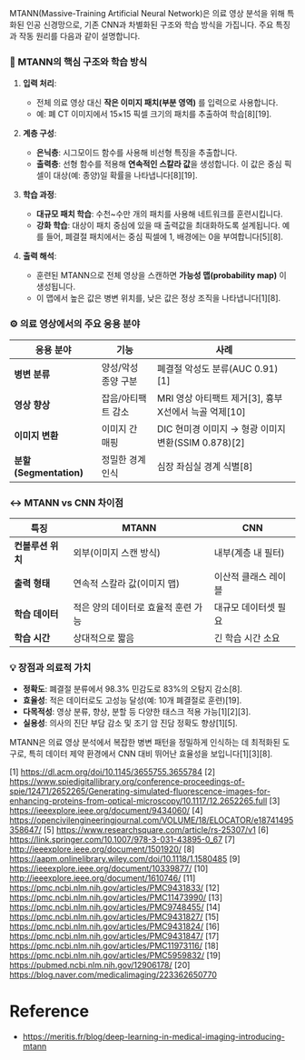 MTANN(Massive-Training Artificial Neural Network)은 의료 영상 분석을 위해 특화된 인공 신경망으로, 기존 CNN과 차별화된 구조와 학습 방식을 가집니다. 주요 특징과 작동 원리를 다음과 같이 설명합니다.

### 🧠 MTANN의 핵심 구조와 학습 방식
1. **입력 처리**:  
   - 전체 의료 영상 대신 **작은 이미지 패치(부분 영역)** 를 입력으로 사용합니다.  
   - 예: 폐 CT 이미지에서 15×15 픽셀 크기의 패치를 추출하여 학습[8][19].

2. **계층 구성**:  
   - **은닉층**: 시그모이드 함수를 사용해 비선형 특징을 추출합니다.  
   - **출력층**: 선형 함수를 적용해 **연속적인 스칼라 값**을 생성합니다. 이 값은 중심 픽셀이 대상(예: 종양)일 확률을 나타냅니다[8][19].

3. **학습 과정**:  
   - **대규모 패치 학습**: 수천~수만 개의 패치를 사용해 네트워크를 훈련시킵니다.  
   - **강화 학습**: 대상이 패치 중심에 있을 때 출력값을 최대화하도록 설계됩니다. 예를 들어, 폐결절 패치에서는 중심 픽셀에 1, 배경에는 0을 부여합니다[5][8].

4. **출력 해석**:  
   - 훈련된 MTANN으로 전체 영상을 스캔하면 **가능성 맵(probability map)** 이 생성됩니다.  
   - 이 맵에서 높은 값은 병변 위치를, 낮은 값은 정상 조직을 나타냅니다[1][8].

### ⚙️ 의료 영상에서의 주요 응용 분야
| **응용 분야**         | **기능**                                                                 | **사례**                                                                 |
|------------------------|--------------------------------------------------------------------------|--------------------------------------------------------------------------|
| **병변 분류**         | 양성/악성 종양 구분                                                     | 폐결절 악성도 분류(AUC 0.91)[1]                                         |
| **영상 향상**         | 잡음/아티팩트 감소                                                      | MRI 영상 아티팩트 제거[3], 흉부 X선에서 늑골 억제[10]                   |
| **이미지 변환**       | 이미지 간 매핑                                                          | DIC 현미경 이미지 → 형광 이미지 변환(SSIM 0.878)[2]                     |
| **분할(Segmentation)** | 정밀한 경계 인식                                                        | 심장 좌심실 경계 식별[8]                                                |

### ↔️ MTANN vs CNN 차이점
| **특징**          | **MTANN**                                    | **CNN**                                      |
|--------------------|----------------------------------------------|----------------------------------------------|
| **컨볼루션 위치**  | 외부(이미지 스캔 방식)                     | 내부(계층 내 필터)                          |
| **출력 형태**      | 연속적 스칼라 값(이미지 맵)                | 이산적 클래스 레이블                        |
| **학습 데이터**    | 적은 양의 데이터로 효율적 훈련 가능         | 대규모 데이터셋 필요                        |
| **학습 시간**      | 상대적으로 짧음                             | 긴 학습 시간 소요                           |

### 💡 장점과 의료적 가치
- **정확도**: 폐결절 분류에서 98.3% 민감도로 83%의 오탐지 감소[8].  
- **효율성**: 적은 데이터로도 고성능 달성(예: 10개 폐결절로 훈련)[19].  
- **다목적성**: 영상 분류, 향상, 분할 등 다양한 태스크 적용 가능[1][2][3].  
- **실용성**: 의사의 진단 부담 감소 및 조기 암 진담 정확도 향상[1][5].

MTANN은 의료 영상 분석에서 복잡한 병변 패턴을 정밀하게 인식하는 데 최적화된 도구로, 특히 데이터 제약 환경에서 CNN 대비 뛰어난 효율성을 보입니다[1][3][8].

[1] https://dl.acm.org/doi/10.1145/3655755.3655784
[2] https://www.spiedigitallibrary.org/conference-proceedings-of-spie/12471/2652265/Generating-simulated-fluorescence-images-for-enhancing-proteins-from-optical-microscopy/10.1117/12.2652265.full
[3] https://ieeexplore.ieee.org/document/9434060/
[4] https://opencivilengineeringjournal.com/VOLUME/18/ELOCATOR/e18741495358647/
[5] https://www.researchsquare.com/article/rs-25307/v1
[6] https://link.springer.com/10.1007/978-3-031-43895-0_67
[7] http://ieeexplore.ieee.org/document/1501920/
[8] https://aapm.onlinelibrary.wiley.com/doi/10.1118/1.1580485
[9] https://ieeexplore.ieee.org/document/10339877/
[10] http://ieeexplore.ieee.org/document/1610746/
[11] https://pmc.ncbi.nlm.nih.gov/articles/PMC9431833/
[12] https://pmc.ncbi.nlm.nih.gov/articles/PMC11473990/
[13] https://pmc.ncbi.nlm.nih.gov/articles/PMC9748455/
[14] https://pmc.ncbi.nlm.nih.gov/articles/PMC9431827/
[15] https://pmc.ncbi.nlm.nih.gov/articles/PMC9431824/
[16] https://pmc.ncbi.nlm.nih.gov/articles/PMC9431847/
[17] https://pmc.ncbi.nlm.nih.gov/articles/PMC11973116/
[18] https://pmc.ncbi.nlm.nih.gov/articles/PMC5959832/
[19] https://pubmed.ncbi.nlm.nih.gov/12906178/
[20] https://blog.naver.com/medicalimaging/223362650770

# Reference
- https://meritis.fr/blog/deep-learning-in-medical-imaging-introducing-mtann

